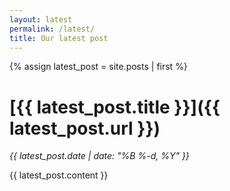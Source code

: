 ```yaml
---
layout: latest
permalink: /latest/
title: Our latest post
---
```


{% assign latest_post = site.posts | first %}

# [{{ latest_post.title }}]({{ latest_post.url }})

*{{ latest_post.date | date: "%B %-d, %Y" }}*

{{ latest_post.content }}